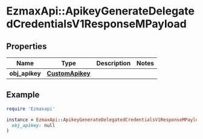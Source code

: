 # EzmaxApi::ApikeyGenerateDelegatedCredentialsV1ResponseMPayload

## Properties

| Name | Type | Description | Notes |
| ---- | ---- | ----------- | ----- |
| **obj_apikey** | [**CustomApikey**](CustomApikey.md) |  |  |

## Example

```ruby
require 'Ezmaxapi'

instance = EzmaxApi::ApikeyGenerateDelegatedCredentialsV1ResponseMPayload.new(
  obj_apikey: null
)
```

